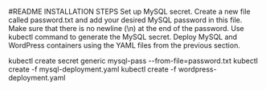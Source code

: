 #README
INSTALLATION STEPS
Set up MySQL secret. Create a new file called password.txt and add your desired MySQL password in this file. Make sure that there is no newline (\n) at the end of the password. Use kubectl command to generate the MySQL secret.
Deploy MySQL and WordPress containers using the YAML files from the previous section.

kubectl create secret generic mysql-pass --from-file=password.txt
kubectl create -f mysql-deployment.yaml
kubectl create -f wordpress-deployment.yaml
